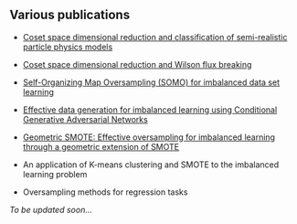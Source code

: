 ## Various publications

- [Coset space dimensional reduction and classification of semi-realistic particle physics models](http://onlinelibrary.wiley.com/doi/10.1002/prop.200710515/abstract)

- [Coset space dimensional reduction and Wilson flux breaking](https://link.springer.com/article/10.1140/epjc/s10052-008-0822-0)

- [Self-Organizing Map Oversampling (SOMO) for imbalanced data set learning](http://www.sciencedirect.com/science/article/pii/S0957417417302324)

- [Effective data generation for imbalanced learning using Conditional Generative Adversarial Networks](http://www.sciencedirect.com/science/article/pii/S0957417417306346)

- [Geometric SMOTE: Effective oversampling for imbalanced learning through a geometric extension of SMOTE](https://github.com/gdouzas/publications/tree/master/G-SMOTE)

- An application of K-means clustering and SMOTE to the imbalanced learning problem

- Oversampling methods for regression tasks

*To be updated soon...*